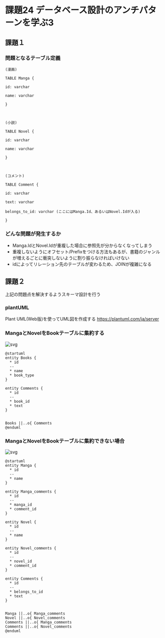 # 課題24 データベース設計のアンチパターンを学ぶ3

## 課題１

### 問題となるテーブル定義
```
(漫画)

TABLE Manga {

id: varchar

name: varchar

}



(小説)

TABLE Novel {

id: varchar

name: varchar

}



(コメント)

TABLE Comment {

id: varchar

text: varchar

belongs_to_id: varchar (ここにはManga.Id、あるいはNovel.Idが入る)

}
```


### どんな問題が発生するか

- Manga.IdとNovel.Idが重複した場合に参照先が分からなくなってしまう
- 重複しないようにオフセット/Prefixをつける方法もあるが、書籍のジャンルが増えるごとに衝突しないように割り振らなければいけない
- idによってリレーション先のテーブルが変わるため、JOINが複雑になる

## 課題２

上記の問題点を解決するようスキーマ設計を行う

### plantUML

Plant UML(Web版)を使ってUML図を作成する
https://plantuml.com/ja/server

### MangaとNovelをBookテーブルに集約する
![svg](http://www.plantuml.com/plantuml/svg/SoWkIImgAStDuKhDAyaigLHmoi_FBbQevb9Gq5B8J05IkhfWTbvYRYgOaGHK45zIMP3ALSi5q-ISdviBPABfGoW72e3O9QaL9I1TN11BQchqzFAhuPgv75BpKe0k0G00)

```plantuml
@startuml
entity Books {
  * id
  --
  * name
  * book_type
}

entity Comments {
  * id
  --
  * book_id
  * text
}


Books ||..o{ Comments
@enduml
```

### MangaとNovelをBookテーブルに集約できない場合
![svg](http://www.plantuml.com/plantuml/svg/SoWkIImgAStDuKhDAyaigLJmJSnBJrIevb9Gq5B8J05IkhfWTbvYRYfNBHUAilZa_DnSe40n5lMvO0L04H07gWx4HHZXbr-MceFN9eGoV3RbWHJWjSaPj-Qar9pylFJY-99yc0abgHKb8BrSa92egT7Jowz6yoyNs55GEJGNSi5imzIAAOsfso4rBmKK7G00)

```plantuml
@startuml
entity Manga {
  * id
  --
  * name
}

entity Manga_comments {
  * id
  --
  * manga_id
  * comment_id
}

entity Novel {
  * id
  --
  * name
}

entity Novel_comments {
  * id
  --
  * novel_id
  * comment_id
}

entity Comments {
  * id
  --
  * belongs_to_id
  * text
}


Manga ||..o{ Manga_comments
Novel ||..o{ Novel_comments
Comments ||..o{ Manga_comments
Comments ||..o{ Novel_comments
@enduml
```

